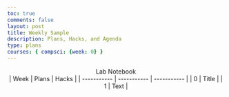 ```yaml
---
toc: true
comments: false
layout: post
title: Weekly Sample 
description: Plans, Hacks, and Agenda
type: plans
courses: { compsci: {week: 0} }
---
```


<center>Lab Notebook<center>
| Week        | Plans       | Hacks       |
| ----------- | ----------- | ----------- |
| 0           | Title       |
| 1           | Text        |